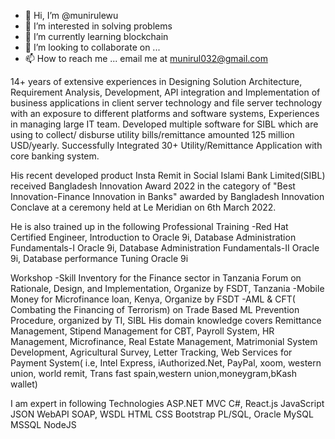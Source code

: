 - 👋 Hi, I’m @munirulewu
- 👀 I’m interested in solving problems
- 🌱 I’m currently learning blockchain
- 💞️ I’m looking to collaborate on ...
- 📫 How to reach me ... email me at munirul032@gmail.com

14+ years of extensive experiences in Designing Solution Architecture, Requirement Analysis, Development, API integration and Implementation of business applications in client server technology and file server technology with an exposure to different platforms and software systems, Experiences in managing large IT team. Developed multiple software for SIBL which are using to collect/ disburse utility bills/remittance amounted 125 million USD/yearly. Successfully Integrated 30+ Utility/Remittance Application with core banking system.

His recent developed product Insta Remit in Social Islami Bank Limited(SIBL) received Bangladesh Innovation Award 2022 in the category of "Best Innovation-Finance Innovation in Banks" awarded by Bangladesh Innovation Conclave at a ceremony held at Le Meridian on 6th March 2022.

He is also trained up in the following Professional Training 
 -Red Hat Certified Engineer, Introduction to Oracle 9i, Database Administration Fundamentals-I Oracle 9i, Database Administration Fundamentals-II Oracle 9i, Database performance Tuning Oracle 9i

Workshop
-Skill Inventory for the Finance sector in Tanzania Forum on Rationale, Design, and Implementation, Organize by FSDT, Tanzania
-Mobile Money for Microfinance loan, Kenya, Organize by FSDT
-AML & CFT( Combating the Financing of Terrorism) on Trade Based ML Prevention Procedure, organized by TI, SIBL
His domain knowledge covers Remittance Management, Stipend Management for CBT, Payroll System, HR Management, Microfinance, Real Estate Management, Matrimonial System Development, Agricultural Survey, Letter Tracking, Web Services for Payment System( i.e, Intel Express, iAuthorized.Net, PayPal, xoom, western union, world remit, Trans fast spain,western union,moneygram,bKash wallet)

I am expert in following Technologies
ASP.NET
MVC
C#,
React.js
JavaScript
JSON
WebAPI
SOAP,
WSDL
HTML
CSS
Bootstrap
PL/SQL,
Oracle
MySQL
MSSQL
NodeJS
<!---
munirulewu/munirulewu is a ✨ special ✨ repository because its `README.md` (this file) appears on your GitHub profile.
You can click the Preview link to take a look at your changes.
--->
